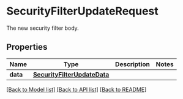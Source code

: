 # SecurityFilterUpdateRequest

The new security filter body.

## Properties

| Name     | Type                                                        | Description | Notes |
| -------- | ----------------------------------------------------------- | ----------- | ----- |
| **data** | [**SecurityFilterUpdateData**](SecurityFilterUpdateData.md) |             |

[[Back to Model list]](README.md#documentation-for-models) [[Back to API list]](README.md#documentation-for-api-endpoints) [[Back to README]](README.md)
